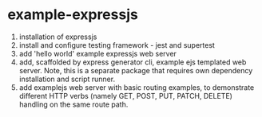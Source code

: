 # example-expressjs

1. installation of expressjs
2. install and configure testing framework - jest and supertest
3. add 'hello world' example expressjs web server
4. add, scaffolded by express generator cli, example ejs templated web server. Note, this is a separate package that requires own dependency installation and script runner.
5. add examplejs web server with basic routing examples, to demonstrate different HTTP verbs (namely GET, POST, PUT, PATCH, DELETE) handling on the same route path.